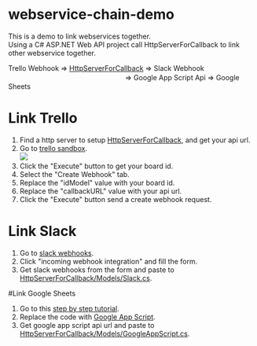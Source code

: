 # webservice-chain-demo

This is a demo to link webservices together.  
Using a C# ASP.NET Web API project call HttpServerForCallback to link other webservice together.  

Trello Webhook => [HttpServerForCallback](https://github.com/etrex/webservice-chain-demo/tree/master/HttpServerForCallback) => Slack Webhook  
　　　　　　　　　　　　　　　　　=> Google App Script Api => Google Sheets  

# Link Trello
1. Find a http server to setup [HttpServerForCallback](https://github.com/etrex/webservice-chain-demo/tree/master/HttpServerForCallback), and get your api url.  
2. Go to [trello sandbox](https://developers.trello.com/sandbox).  
![](/master/images/1.png)
3. Click the "Execute" button to get your board id.  
4. Select the "Create Webhook" tab.  
5. Replace the "idModel" value with your board id.  
6. Replace the "callbackURL" value with your api url.   
7. Click the "Execute" button send a create webhook request.

# Link Slack
1. Go to [slack webhooks](https://api.slack.com/incoming-webhooks).  
2. Click "incoming webhook integration" and fill the form.  
3. Get slack webhooks from the form and paste to [HttpServerForCallback/Models/Slack.cs](https://github.com/etrex/webservice-chain-demo/blob/master/HttpServerForCallback/Models/Slack.cs).  

#Link Google Sheets
1. Go to this [step by step tutorial](http://blog.jim60105.com/2015/06/google-database.html).  
2. Replace the code with [Google App Script](https://github.com/etrex/webservice-chain-demo/tree/master/Google%20App%20Script).  
3. Get google app script api url and paste to [HttpServerForCallback/Models/GoogleAppScript.cs](https://github.com/etrex/webservice-chain-demo/blob/master/HttpServerForCallback/Models/GoogleAppScript.cs).  

